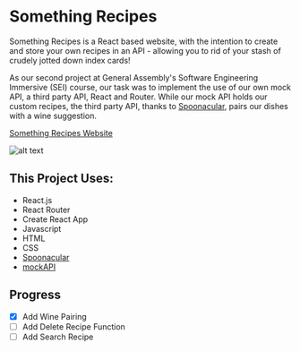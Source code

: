 # Something Recipes
Something Recipes is a React based website, with the intention to create and store your own recipes in an API - allowing you to rid of your stash of crudely jotted down index cards!

As our second project at General Assembly's Software Engineering Immersive (SEI) course, our task was to implement the use of our own mock API, a third party API, React and Router. While our mock API holds our custom recipes, the third party API, thanks to [Spoonacular](https://spoonacular.com/), pairs our dishes with a wine suggestion.

[Something Recipes Website](http://something-recipes.surge.sh/)

![alt text](https://i.imgur.com/sZgieih.gif "Something Recipes Site Demo")


## This Project Uses:
- React.js
- React Router
- Create React App
- Javascript
- HTML
- CSS
- [Spoonacular](https://spoonacular.com/)
- [mockAPI](https://www.mockapi.io/)

## Progress
- [x] Add Wine Pairing
- [ ] Add Delete Recipe Function
- [ ] Add Search Recipe